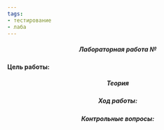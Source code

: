 ```yaml
---
tags:
- тестирование
- лаба
---
```

<h5 align="center">Лабораторная работа № </h5>

<h5 align="center"></h5>

**Цель работы:** 

<h5 align="center">Теория</h5>



<h5 align="center">Ход работы:</h5>



<h5 align="center">Контрольные вопросы:</h5>


